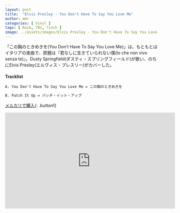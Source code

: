 ```yaml
---
layout: post
title:  "Elvis Presley - You Don't Have To Say You Love Me"
author: mmr
categories: [ Vinyl ]
tags: [ Rock, 70s, 7inch ]
image: ../assets/images/Elvis Presley - You Don't Have To Say You Love Me.jpg
---
```


「この胸のときめきを(You Don't Have To Say You Love Me)」は、もともとはイタリアの楽曲で、原題は『君なしに生きていられない僕(Io che non vivo senza te)』。Dusty Springfield(ダスティ・スプリングフィールド)が歌い、のちにElvis Presley(エルヴィス・プレスリー)がカバーした。

#### Tracklist
```md
A. You Don't Have To Say You Love Me = この胸のときめきを

B. Patch It Up = パッチ・イット・アップ
```

[メルカリで購入](https://jp.mercari.com/item/m43225191796?afid=6142608987){: .button1}

<iframe width="560" height="315" src="https://www.youtube.com/embed/U914MUX1uoc?si=pA_0vOi3bXpzqNPc" title="YouTube video player" frameborder="0" allow="accelerometer; autoplay; clipboard-write; encrypted-media; gyroscope; picture-in-picture; web-share" referrerpolicy="strict-origin-when-cross-origin" allowfullscreen></iframe>